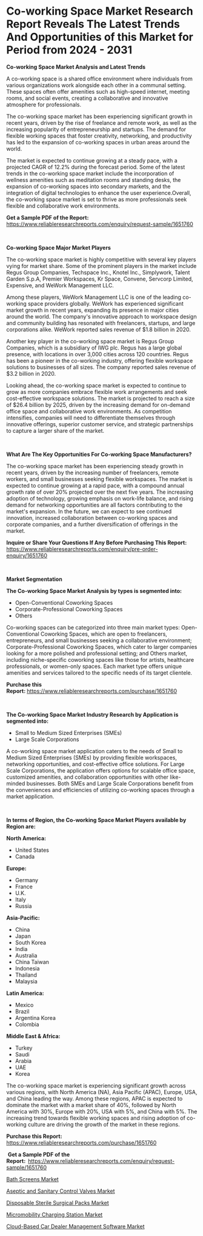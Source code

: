 <p><h1>Co-working Space Market Research Report Reveals The Latest Trends And Opportunities of this Market for Period from 2024 - 2031</h1></p><p><strong>Co-working Space Market Analysis and Latest Trends</strong></p>
<p><p>A co-working space is a shared office environment where individuals from various organizations work alongside each other in a communal setting. These spaces often offer amenities such as high-speed internet, meeting rooms, and social events, creating a collaborative and innovative atmosphere for professionals.</p><p>The co-working space market has been experiencing significant growth in recent years, driven by the rise of freelance and remote work, as well as the increasing popularity of entrepreneurship and startups. The demand for flexible working spaces that foster creativity, networking, and productivity has led to the expansion of co-working spaces in urban areas around the world.</p><p>The market is expected to continue growing at a steady pace, with a projected CAGR of 12.2% during the forecast period. Some of the latest trends in the co-working space market include the incorporation of wellness amenities such as meditation rooms and standing desks, the expansion of co-working spaces into secondary markets, and the integration of digital technologies to enhance the user experience.Overall, the co-working space market is set to thrive as more professionals seek flexible and collaborative work environments.</p></p>
<p><strong>Get a Sample PDF of the Report:&nbsp;</strong> <a href="https://www.reliableresearchreports.com/enquiry/request-sample/1651760">https://www.reliableresearchreports.com/enquiry/request-sample/1651760</a></p>
<p>&nbsp;</p>
<p><strong>Co-working Space Major Market Players</strong></p>
<p><p>The co-working space market is highly competitive with several key players vying for market share. Some of the prominent players in the market include Regus Group Companies, Techspace Inc., Knotel Inc., Simplywork, Talent Garden S.p.A, Premier Workspaces, Kr Space, Convene, Servcorp Limited, Expensive, and WeWork Management LLC.</p><p>Among these players, WeWork Management LLC is one of the leading co-working space providers globally. WeWork has experienced significant market growth in recent years, expanding its presence in major cities around the world. The company's innovative approach to workspace design and community building has resonated with freelancers, startups, and large corporations alike. WeWork reported sales revenue of $1.8 billion in 2020.</p><p>Another key player in the co-working space market is Regus Group Companies, which is a subsidiary of IWG plc. Regus has a large global presence, with locations in over 3,000 cities across 120 countries. Regus has been a pioneer in the co-working industry, offering flexible workspace solutions to businesses of all sizes. The company reported sales revenue of $3.2 billion in 2020.</p><p>Looking ahead, the co-working space market is expected to continue to grow as more companies embrace flexible work arrangements and seek cost-effective workspace solutions. The market is projected to reach a size of $26.4 billion by 2025, driven by the increasing demand for on-demand office space and collaborative work environments. As competition intensifies, companies will need to differentiate themselves through innovative offerings, superior customer service, and strategic partnerships to capture a larger share of the market.</p></p>
<p>&nbsp;</p>
<p><strong>What Are The Key Opportunities For Co-working Space Manufacturers?</strong></p>
<p><p>The co-working space market has been experiencing steady growth in recent years, driven by the increasing number of freelancers, remote workers, and small businesses seeking flexible workspaces. The market is expected to continue growing at a rapid pace, with a compound annual growth rate of over 20% projected over the next five years. The increasing adoption of technology, growing emphasis on work-life balance, and rising demand for networking opportunities are all factors contributing to the market's expansion. In the future, we can expect to see continued innovation, increased collaboration between co-working spaces and corporate companies, and a further diversification of offerings in the market.</p></p>
<p><strong>Inquire or Share Your Questions If Any Before Purchasing This Report:</strong> <a href="https://www.reliableresearchreports.com/enquiry/pre-order-enquiry/1651760">https://www.reliableresearchreports.com/enquiry/pre-order-enquiry/1651760</a></p>
<p>&nbsp;</p>
<p><strong>Market Segmentation</strong></p>
<p><strong>The Co-working Space Market Analysis by types is segmented into:</strong></p>
<p><ul><li>Open-Conventional Coworking Spaces</li><li>Corporate-Professional Coworking Spaces</li><li>Others</li></ul></p>
<p><p>Co-working spaces can be categorized into three main market types: Open-Conventional Coworking Spaces, which are open to freelancers, entrepreneurs, and small businesses seeking a collaborative environment; Corporate-Professional Coworking Spaces, which cater to larger companies looking for a more polished and professional setting; and Others market, including niche-specific coworking spaces like those for artists, healthcare professionals, or women-only spaces. Each market type offers unique amenities and services tailored to the specific needs of its target clientele.</p></p>
<p><strong>Purchase this Report:&nbsp;</strong><a href="https://www.reliableresearchreports.com/purchase/1651760">https://www.reliableresearchreports.com/purchase/1651760</a></p>
<p>&nbsp;</p>
<p><strong>The Co-working Space Market Industry Research by Application is segmented into:</strong></p>
<p><ul><li>Small to Medium Sized Enterprises (SMEs)</li><li>Large Scale Corporations</li></ul></p>
<p><p>A co-working space market application caters to the needs of Small to Medium Sized Enterprises (SMEs) by providing flexible workspaces, networking opportunities, and cost-effective office solutions. For Large Scale Corporations, the application offers options for scalable office space, customized amenities, and collaboration opportunities with other like-minded businesses. Both SMEs and Large Scale Corporations benefit from the conveniences and efficiencies of utilizing co-working spaces through a market application.</p></p>
<p>&nbsp;</p>
<p><strong>In terms of Region, the Co-working Space Market Players available by Region are:</strong></p>
<p>
    <p> <strong> North America: </strong>
        <ul>
            <li>United States</li>
            <li>Canada</li>
        </ul>
        </p> 
    <p> <strong> Europe: </strong>
        <ul>
            <li>Germany</li>
            <li>France</li>
            <li>U.K.</li>
            <li>Italy</li>
            <li>Russia</li>
        </ul>
        </p> 
    <p> <strong> Asia-Pacific: </strong>
        <ul>
            <li>China</li>
            <li>Japan</li>
            <li>South Korea</li>
            <li>India</li>
            <li>Australia</li>
            <li>China Taiwan</li>
            <li>Indonesia</li>
            <li>Thailand</li>
            <li>Malaysia</li>
        </ul>
        </p> 
    <p> <strong> Latin America: </strong>
        <ul>
            <li>Mexico</li>
            <li>Brazil</li>
            <li>Argentina Korea</li>
            <li>Colombia</li>
        </ul>
        </p> 
    <p> <strong> Middle East & Africa: </strong>
        <ul>
            <li>Turkey</li>
            <li>Saudi</li>
            <li>Arabia</li>
            <li>UAE</li>
            <li>Korea</li>
        </ul>
    </p>
    </p>
<p><p>The co-working space market is experiencing significant growth across various regions, with North America (NA), Asia Pacific (APAC), Europe, USA, and China leading the way. Among these regions, APAC is expected to dominate the market with a market share of 40%, followed by North America with 30%, Europe with 20%, USA with 5%, and China with 5%. The increasing trend towards flexible working spaces and rising adoption of co-working culture are driving the growth of the market in these regions.</p></p>
<p><strong>Purchase this Report: </strong><a href="https://www.reliableresearchreports.com/purchase/1651760">https://www.reliableresearchreports.com/purchase/1651760</a></p>
<p>&nbsp;<strong>Get a Sample PDF of the Report:&nbsp;&nbsp;</strong><a href="https://www.reliableresearchreports.com/enquiry/request-sample/1651760">https://www.reliableresearchreports.com/enquiry/request-sample/1651760</a></p>
<p><strong></strong></p>
<p><p><a href="https://issuu.com/reportprime-2/docs/bath-screens-market-size-2030.pptx">Bath Screens Market</a></p><p><a href="https://issuu.com/reportprime-2/docs/aseptic-and-sanitary-control-valves-market-size-20">Aseptic and Sanitary Control Valves Market</a></p><p><a href="https://medium.com/@reganklocko456458/disposable-sterile-surgical-packs-market-trends-and-market-analysis-forecasted-for-period-2024-2031-e6f14cc5aaf0">Disposable Sterile Surgical Packs Market</a></p><p><a href="https://github.com/moyahfrancoestellec51j635wcx/Market-Research-Report-List-1/blob/main/micromobility-charging-station-market.md">Micromobility Charging Station Market</a></p><p><a href="https://github.com/suaretopek9/Market-Research-Report-List-1/blob/main/cloud-based-car-dealer-management-software-market.md">Cloud-Based Car Dealer Management Software Market</a></p></p>